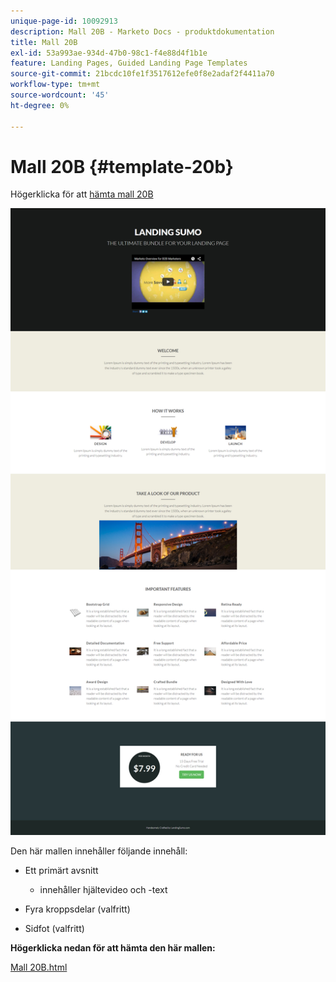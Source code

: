 ```yaml
---
unique-page-id: 10092913
description: Mall 20B - Marketo Docs - produktdokumentation
title: Mall 20B
exl-id: 53a993ae-934d-47b0-98c1-f4e88d4f1b1e
feature: Landing Pages, Guided Landing Page Templates
source-git-commit: 21bcdc10fe1f3517612efe0f8e2adaf2f4411a70
workflow-type: tm+mt
source-wordcount: '45'
ht-degree: 0%

---
```


# Mall 20B {#template-20b}

Högerklicka för att [hämta mall 20B](https://experienceleague.adobe.com/landing/marketo/lp-templates/template-20b.html?lang=sv-SE)

![](assets/template-20b.png)

Den här mallen innehåller följande innehåll:

* Ett primärt avsnitt

   * innehåller hjältevideo och -text

* Fyra kroppsdelar (valfritt)
* Sidfot (valfritt)

**Högerklicka nedan för att hämta den här mallen:**

[Mall 20B.html](https://experienceleague.adobe.com/landing/marketo/lp-templates/template-20b.html?lang=sv-SE)
